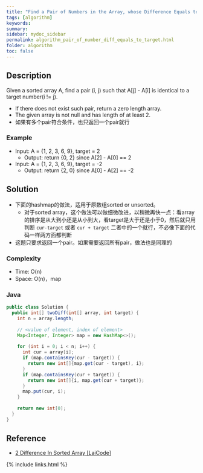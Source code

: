 ```yaml
---
title: "Find a Pair of Numbers in the Array, whose Difference Equals to the Target"
tags: [algorithm]
keywords:
summary:
sidebar: mydoc_sidebar
permalink: algorithm_pair_of_number_diff_equals_to_target.html
folder: algorithm
toc: false
---
```


## Description
Given a sorted array A, find a pair (i, j) such that A[j] - A[i] is identical to a target number(i != j).

* If there does not exist such pair, return a zero length array.
* The given array is not null and has length of at least 2.
* 如果有多个pair符合条件，也只返回一个pair就行

### Example
* Input: A = {1, 2, 3, 6, 9}, target = 2
  * Output: return {0, 2} since A[2] - A[0] == 2
* Input: A = {1, 2, 3, 6, 9}, target = -2
  * Output: return {2, 0} since A[0] - A[2] == -2

## Solution
* 下面的hashmap的做法，适用于原数组sorted or unsorted。
  * 对于sorted array，这个做法可以做细微改进，以稍微再快一点：看array的排序是从大到小还是从小到大，看target是大于还是小于0，然后就只用判断 `cur-target` 或者 `cur + target` 二者中的一个就行，不必像下面的代码一样两方面都判断
* 这题只要求返回一个pair。如果需要返回所有pair，做法也是同理的

### Complexity
* Time: O(n)
* Space: O(n)，map

### Java
```java
public class Solution {
  public int[] twoDiff(int[] array, int target) {
    int n = array.length;
    
    // <value of element, index of element>
    Map<Integer, Integer> map = new HashMap<>();
    
    for (int i = 0; i < n; i++) {
      int cur = array[i];
      if (map.containsKey(cur - target)) {
        return new int[]{map.get(cur - target), i};
      }
      if (map.containsKey(cur + target)) {
        return new int[]{i, map.get(cur + target)};
      }
      map.put(cur, i);
    }
    
    return new int[0];
  }
}
```

## Reference
* [2 Difference In Sorted Array [LaiCode]](https://app.laicode.io/app/problem/278)

{% include links.html %}
